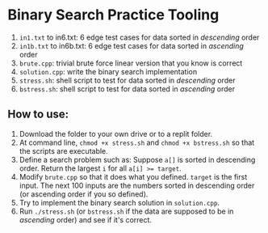 # Binary Search Practice Tooling
1. `in1.txt` to in6.txt: 6 edge test cases for data sorted in *descending* order
2. `in1b.txt` to in6b.txt: 6 edge test cases for data sorted in *ascending* order
3. `brute.cpp`: trivial brute force linear version that you know is correct
4. `solution.cpp`: write the binary search implementation
5. `stress.sh`: shell script to test for data sorted in *descending* order
6. `bstress.sh`: shell script to test for data sorted in *ascending* order

## How to use:
1. Download the folder to your own drive or to a replit folder.
2. At command line, `chmod +x stress.sh` and `chmod +x bstress.sh` so that the scripts are executable.
3. Define a search problem such as: Suppose `a[]` is sorted in descending order. Return the largest `i` for all `a[i] >= target`.
4. Modify `brute.cpp` so that it does what you defined. `target` is the first input. The next 100 inputs are the numbers sorted in descending order (or ascending order if you so defined).
5. Try to implement the binary search solution in `solution.cpp`.
6. Run `./stress.sh` (or `bstress.sh` if the data are supposed to be in *ascending* order) and see if it's correct.
